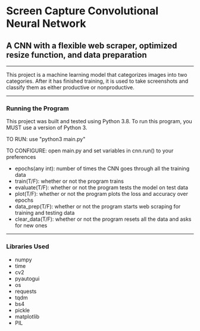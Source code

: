 # Screen Capture Convolutional Neural Network
## A CNN with a flexible web scraper, optimized resize function, and data preparation 
- - -
This project is a machine learning model that categorizes images into two categories. After it has finished training, it is used to take screenshots and classify them as either productive or nonproductive.
- - -
### Running the Program

This project was built and tested using Python 3.8. To run this program, you MUST use a version of Python 3.

TO RUN: use "python3 main.py"

TO CONFIGURE: open main.py and set variables in cnn.run() to your preferences

  - epochs(any int): number of times the CNN goes through all the training data 
  - train(T/F): whether or not the program trains
  - evaluate(T/F): whether or not the program tests the model on test data
  - plot(T/F): whether or not the program plots the loss and accuracy over epochs
  - data_prep(T/F): whether or not the program starts web scraping for training and testing data
  - clear_data(T/F): whether or not the program resets all the data and asks for new ones

- - - 
### Libraries Used
  - numpy
  - time
  - cv2
  - pyautogui
  - os
  - requests
  - tqdm
  - bs4
  - pickle
  - matplotlib
  - PIL